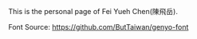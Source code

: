 This is the personal page of Fei Yueh Chen(陳飛岳).

Font Source: https://github.com/ButTaiwan/genyo-font